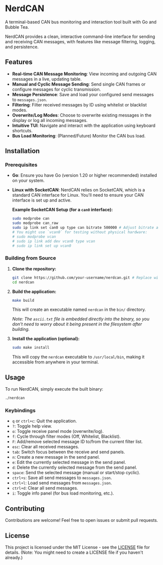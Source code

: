 # NerdCAN

A terminal-based CAN bus monitoring and interaction tool built with Go and Bubble Tea.

NerdCAN provides a clean, interactive command-line interface for sending and receiving CAN messages, with features like message filtering, logging, and persistence.

## Features

- **Real-time CAN Message Monitoring**: View incoming and outgoing CAN messages in a live, updating table.
- **Manual and Cyclic Message Sending**: Send single CAN frames or configure messages for cyclic transmission.
- **Message Persistence**: Save and load your configured send messages to `messages.json`.
- **Filtering**: Filter received messages by ID using whitelist or blacklist modes.
- **Overwrite/Log Modes**: Choose to overwrite existing messages in the display or log all incoming messages.
- **Intuitive TUI**: Navigate and interact with the application using keyboard shortcuts.
- **Bus Load Monitoring**: (Planned/Future) Monitor the CAN bus load.

## Installation

### Prerequisites

- **Go**: Ensure you have Go (version 1.20 or higher recommended) installed on your system.
- **Linux with SocketCAN**: NerdCAN relies on SocketCAN, which is a standard CAN interface for Linux. You'll need to ensure your CAN interface is set up and active.

  **Example SocketCAN Setup (for a `can0` interface):**
  ```bash
  sudo modprobe can
  sudo modprobe can_raw
  sudo ip link set can0 up type can bitrate 500000 # Adjust bitrate as needed
  # You might use `vcan0` for testing without physical hardware:
  # sudo modprobe vcan
  # sudo ip link add dev vcan0 type vcan
  # sudo ip link set up vcan0
  ```

### Building from Source

1.  **Clone the repository:**
    ```bash
    git clone https://github.com/your-username/nerdcan.git # Replace with your actual repo URL
    cd nerdcan
    ```

2.  **Build the application:**
    ```bash
    make build
    ```

    This will create an executable named `nerdcan` in the `bin/` directory.

    *Note: The `ascii.txt` file is embedded directly into the binary, so you don't need to worry about it being present in the filesystem after building.*

3.  **Install the application (optional):**
    ```bash
    sudo make install
    ```

    This will copy the `nerdcan` executable to `/usr/local/bin`, making it accessible from anywhere in your terminal.

## Usage

To run NerdCAN, simply execute the built binary:

```bash
./nerdcan
```

### Keybindings

-   `q` or `ctrl+c`: Quit the application.
-   `?`: Toggle help view.
-   `o`: Toggle receive panel mode (overwrite/log).
-   `f`: Cycle through filter modes (Off, Whitelist, Blacklist).
-   `F`: Add/remove selected message ID to/from the current filter list.
-   `esc`: Clear all received messages.
-   `tab`: Switch focus between the receive and send panels.
-   `n`: Create a new message in the send panel.
-   `e`: Edit the currently selected message in the send panel.
-   `d`: Delete the currently selected message from the send panel.
-   `space`: Send the selected message (manual or start/stop cyclic).
-   `ctrl+s`: Save all send messages to `messages.json`.
-   `ctrl+l`: Load send messages from `messages.json`.
-   `ctrl+d`: Clear all send messages.
-   `i`: Toggle info panel (for bus load monitoring, etc.).

## Contributing

Contributions are welcome! Feel free to open issues or submit pull requests.

## License

This project is licensed under the MIT License - see the [LICENSE](LICENSE) file for details. (Note: You might need to create a LICENSE file if you haven't already.)
